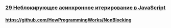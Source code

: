 ### [29 Неблокирующее асинхронное итерирование в JavaScript](https://www.youtube.com/watch?v=wYA2cIRYLoA)

#### https://github.com/HowProgrammingWorks/NonBlocking

